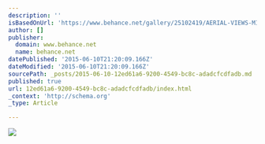 ```yaml
---
description: ''
isBasedOnUrl: 'https://www.behance.net/gallery/25102419/AERIAL-VIEWS-MIAMI-FLORIDA'
author: []
publisher:
  domain: www.behance.net
  name: behance.net
datePublished: '2015-06-10T21:20:09.166Z'
dateModified: '2015-06-10T21:20:09.166Z'
sourcePath: _posts/2015-06-10-12ed61a6-9200-4549-bc8c-adadcfcdfadb.md
published: true
url: 12ed61a6-9200-4549-bc8c-adadcfcdfadb/index.html
_context: 'http://schema.org'
_type: Article

---
```

![](https://m2.behance.net/rendition/pm/25102419/disp/44c10a3c44cd1aced947492c0eb9a3c8.jpg)